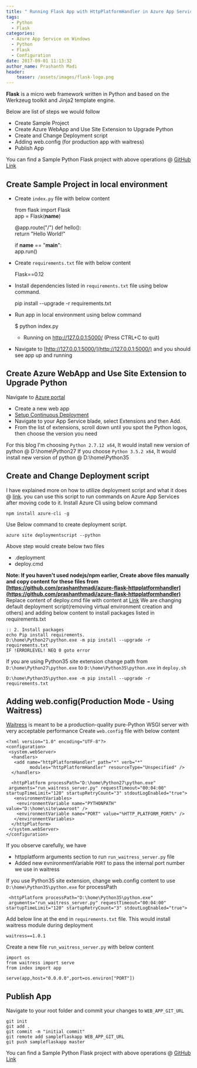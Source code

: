 ```yaml
---
title: " Running Flask App with HttpPlatformHandler in Azure App Services(Windows)"
tags:
  - Python
  - Flask
categories:
  - Azure App Service on Windows
  - Python
  - Flask
  - Configuration
date: 2017-09-01 11:13:32
author_name: Prashanth Madi
header:
    teaser: /assets/images/flask-logo.png
---
```


**Flask** is a micro web framework written in Python and based on the Werkzeug toolkit and Jinja2 template engine.

Below are list of steps we would follow

*   Create Sample Project
*   Create Azure WebApp and Use Site Extension to Upgrade Python
*   Create and Change Deployment script
*   Adding web.config (for production app with waitress)
*   Publish App

You can find a Sample Python Flask project with above operations @ [GitHub Link](https://github.com/prashanthmadi/azure-flask-httpplatformhandler)

## Create Sample Project in local environment

*   Create `index.py` file with below content

    from flask import Flask  
    app = Flask(__name__)
    
    @app.route("/")
    def hello():  
        return "Hello World!"
    
    if __name__ == "__main__":  
        app.run()
    

*   Create `requirements.txt` file with below content

    Flask==0.12  
    

*   Install dependencies listed in `requirements.txt` file using below command.

    pip install --upgrade -r requirements.txt  
    

*   Run app in local environment using below command

    $ python index.py 
     * Running on http://127.0.0.1:5000/ (Press CTRL+C to quit)
    

*   Navigate to [http://127.0.0.1:5000/](http://127.0.0.1:5000/) and you should see app up and running 

## Create Azure WebApp and Use Site Extension to Upgrade Python

Navigate to [Azure portal](https://portal.azure.com/)

*   Create a new web app
*   [Setup Continuous Deployment](https://docs.microsoft.com/en-us/azure/app-service-web/app-service-continuous-deployment)
*   Navigate to your App Service blade, select Extensions and then Add.
*   From the list of extensions, scroll down until you spot the Python logos, then choose the version you need 

For this blog I'm choosing `Python 2.7.12 x64`, It would install new version of python @ D:\\home\\Python27 If you choose `Python 3.5.2 x64`, It would install new version of python @ D:\\home\\Python35

## Create and Change Deployment script

I have explained more on how to utilize deployment script and what it does @ [link](https://prmadi.com/azure-custom-deployment). you can use this script to run commands on Azure App Services after moving code to it. Install Azure Cli using below command

    npm install azure-cli -g
    

Use Below command to create deployment script.

    azure site deploymentscript --python
    

Above step would create below two files

*   .deployment
*   deploy.cmd

**Note: If you haven't used nodejs/npm earlier, Create above files manually and copy content for these files from [https://github.com/prashanthmadi/azure-flask-httpplatformhandler](https://github.com/prashanthmadi/azure-flask-httpplatformhandler)** Replace content of deploy.cmd file with content at [Link](https://github.com/prashanthmadi/azure-flask-httpplatformhandler/blob/master/deploy.cmd) We are changing default deployment script(removing virtual environment creation and others) and adding below content to install packages listed in requirements.txt

    :: 2. Install packages
    echo Pip install requirements.  
    D:\home\Python27\python.exe -m pip install --upgrade -r requirements.txt  
    IF !ERRORLEVEL! NEQ 0 goto error  
    

If you are using Python35 site extension change path from `D:\home\Python27\python.exe` to `D:\home\Python35\python.exe` in `deploy.sh`

    D:\home\Python35\python.exe -m pip install --upgrade -r requirements.txt  
    

## Adding web.config(Production Mode - Using Waitress)

[Waitress](http://docs.pylonsproject.org/projects/waitress/en/latest/) is meant to be a production-quality pure-Python WSGI server with very acceptable performance Create `web.config` file with below content

    <?xml version="1.0" encoding="UTF-8"?>  
    <configuration>  
     <system.webServer>
      <handlers>
       <add name="httpPlatformHandler" path="*" verb="*" 
             modules="httpPlatformHandler" resourceType="Unspecified" />
      </handlers>
    
      <httpPlatform processPath="D:\home\Python27\python.exe"
     arguments="run_waitress_server.py" requestTimeout="00:04:00" startupTimeLimit="120" startupRetryCount="3" stdoutLogEnabled="true">
       <environmentVariables>
        <environmentVariable name="PYTHONPATH" value="D:\home\site\wwwroot" />
        <environmentVariable name="PORT" value="%HTTP_PLATFORM_PORT%" />
       </environmentVariables>
      </httpPlatform>
     </system.webServer>
    </configuration>  
    

If you observe carefully, we have

*   httpplatform arguments section to run `run_waitress_server.py` file
*   Added new evnironmentVariable `PORT` to pass the internal port number we use in waitress

If you use Python35 site extension, change web.config content to use `D:\home\Python35\python.exe` for processPath

     <httpPlatform processPath="D:\home\Python35\python.exe"
     arguments="run_waitress_server.py" requestTimeout="00:04:00" startupTimeLimit="120" startupRetryCount="3" stdoutLogEnabled="true">
    

Add below line at the end in `requirements.txt` file. This would install waitress module during deployment

    waitress==1.0.1  
    

Create a new file `run_waitress_server.py` with below content

    import os  
    from waitress import serve  
    from index import app
    
    serve(app,host="0.0.0.0",port=os.environ["PORT"])  
    

## Publish App

Navigate to your root folder and commit your changes to `WEB_APP_GIT_URL`

    git init  
    git add .  
    git commit -m "initial commit"  
    git remote add sampleflaskapp WEB_APP_GIT_URL  
    git push sampleflaskapp master  
    

You can find a Sample Python Flask project with above operations @ [GitHub Link](https://github.com/prashanthmadi/azure-flask-httpplatformhandler)